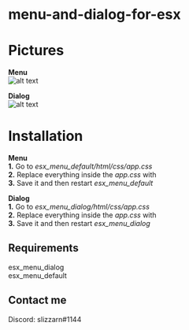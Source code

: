 # menu-and-dialog-for-esx

# Pictures

**Menu**<br />
           ![alt text](https://i.gyazo.com/cc2cd034b7320437cc28fdb7c5d9b9a2.png)


**Dialog**<br />
![alt text](https://i.gyazo.com/bbd10ce9f0bcf1e975576fe0e6da3a2f.png)

# Installation
**Menu**<br />
**1.** Go to *esx_menu_default/html/css/app.css*<br />
**2.** Replace everything inside the *app.css* with<br />
**3.** Save it and then restart *esx_menu_default*

**Dialog**<br />
**1.** Go to *esx_menu_dialog/html/css/app.css*<br />
**2.** Replace everything inside the *app.css* with<br />
**3.** Save it and then restart *esx_menu_dialog*

## Requirements
esx_menu_dialog<br />
esx_menu_default

## Contact me
Discord: slizzarn#1144
